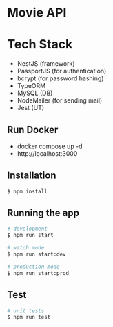 # Movie API

# Tech Stack

- NestJS (framework)
- PassportJS (for authentication)
- bcrypt (for password hashing)
- TypeORM
- MySQL (DB)
- NodeMailer (for sending mail)
- Jest (UT)

## Run Docker

- docker compose up -d
- http://localhost:3000

## Installation

```bash
$ npm install
```

## Running the app

```bash
# development
$ npm run start

# watch mode
$ npm run start:dev

# production mode
$ npm run start:prod
```

## Test

```bash
# unit tests
$ npm run test
```
